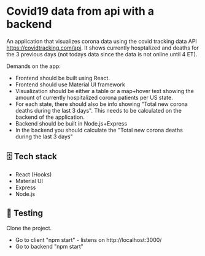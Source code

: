 # Covid19 data from api with a backend

An application that visualizes corona data using the covid tracking data API https://covidtracking.com/api. It shows currently hosptalized and deaths for the 3 previous days (not todays data since the data is not online until 4 ET).

Demands on the app:

- Frontend should be built using React.
- Frontend should use Material UI framework
- Visualization should be either a table or a map+hover text showing the amount of currently hospitalized corona patients per US state.
- For each state, there should also be info showing "Total new corona deaths during the last 3 days". This needs to be calculated on the backend of the application.
- Backend should be built in Node.js+Express
- In the backend you should calculate the "Total new corona deaths during the last 3 days"

## 🗄️ Tech stack

- React (Hooks)
- Material UI
- Express
- Node.js

## 🧪 Testing

Clone the project.

- Go to client "npm start" - listens on http://localhost:3000/
- Go to backend "npm start"

